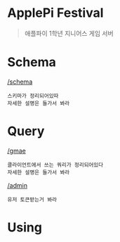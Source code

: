 # ApplePi Festival

> 애플파이 1학년 지니어스 게임 서버

# Schema

[/schema](./docs/schema.md)

    스키마가 정리되어있따
    자세한 설명은 들가서 봐라

# Query

[/gmae](./docs/game.md)

    클라이언트에서 쓰는 쿼리가 정리되어있다
    자세한 설명은 들가서 봐라

[/admin](./docs/admin.md)

    유저 토큰받는거 봐라

# Using


